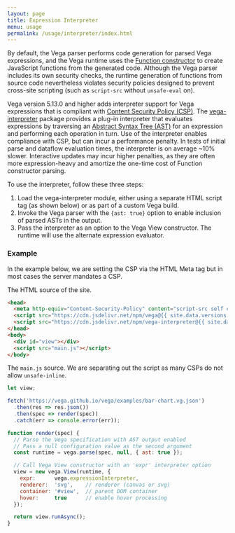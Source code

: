 ```yaml
---
layout: page
title: Expression Interpreter
menu: usage
permalink: /usage/interpreter/index.html
---
```


By default, the Vega parser performs code generation for parsed Vega expressions, and the Vega runtime uses the [Function constructor](https://developer.mozilla.org/en-US/docs/Web/JavaScript/Reference/Global_Objects/Function/Function) to create JavaScript functions from the generated code. Although the Vega parser includes its own security checks, the runtime generation of functions from source code nevertheless violates security policies designed to prevent cross-site scripting
(such as `script-src` without `unsafe-eval` on).

Vega version 5.13.0 and higher adds interpreter support for Vega expressions that is compliant with [Content Security Policy (CSP)](https://developer.mozilla.org/en-US/docs/Web/HTTP/CSP). The [vega-interpreter](https://github.com/vega/vega/blob/master/packages/vega-interpreter/) package provides a plug-in interpreter that evaluates expressions by traversing an [Abstract Syntax Tree (AST)](https://en.wikipedia.org/wiki/Abstract_syntax_tree) for an expression and performing each operation in turn. Use of the interpreter enables compliance with CSP, but can incur a performance penalty. In tests of initial parse and dataflow evaluation times, the interpreter is on average ~10% slower. Interactive updates may incur higher penalties, as they are often more expression-heavy and amortize the one-time cost of Function constructor parsing.

To use the interpreter, follow these three steps:

1. Load the vega-interpreter module, either using a separate HTML script tag (as shown below) or as part of a custom Vega build.
2. Invoke the Vega parser with the `{ast: true}` option to enable inclusion of parsed ASTs in the output.
3. Pass the interpreter as an option to the Vega View constructor. The runtime will use the alternate expression evaluator.

### Example

In the example below, we are setting the CSP via the HTML Meta tag but in most cases the server mandates a CSP. 

The HTML source of the site.

```html
<head>
  <meta http-equiv="Content-Security-Policy" content="script-src self cdn.jsdelivr.net" />
  <script src="https://cdn.jsdelivr.net/npm/vega@{{ site.data.versions.vega }}"></script>
  <script src="https://cdn.jsdelivr.net/npm/vega-interpreter@{{ site.data.versions.interpreter }}"></script>
</head>
<body>
  <div id="view"></div>
  <script src="main.js"></script>
</body>
```

The `main.js` source. We are separating out the script as many CSPs do not allow `unsafe-inline`.

```js
let view;

fetch('https://vega.github.io/vega/examples/bar-chart.vg.json')
  .then(res => res.json())
  .then(spec => render(spec))
  .catch(err => console.error(err));

function render(spec) {
  // Parse the Vega specification with AST output enabled
  // Pass a null configuration value as the second argument
  const runtime = vega.parse(spec, null, { ast: true });

  // Call Vega View constructor with an 'expr' interpreter option
  view = new vega.View(runtime, {
    expr:      vega.expressionInterpreter,
    renderer:  'svg',    // renderer (canvas or svg)
    container: '#view',  // parent DOM container
    hover:     true      // enable hover processing
  });

  return view.runAsync();
}
```
